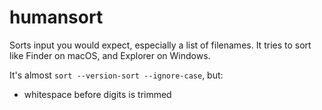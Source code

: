 humansort
=========

Sorts input you would expect, especially a list of filenames. It tries to sort like Finder on macOS, and Explorer on Windows.

It's almost `sort --version-sort --ignore-case`, but:

* whitespace before digits is trimmed
